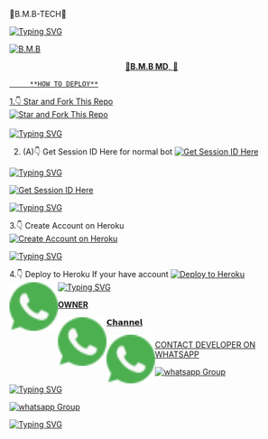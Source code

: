 🙋B.M.B-TECH🙋

<a href="https://git.io/typing-svg"><img src="https://readme-typing-svg.demolab.com?font=Black+Ops+One&size=50&pause=1000&color=1BAFBAFF&center=true&width=910&height=100&lines=THANKS FOR YOUR +SUPPORT-DONT; FORGET+TO+FORK+MYrepo;CREATED+BY+B.M.B TECH;RELEASED+25.9.2024" alt="Typing SVG" /></a>



</p>
 
 <a href="https://whatsapp.com/channel/0029VawO6hgF6sn7k3SuVU3z">
 <img alt="B.M.B " height="300" src="https://files.catbox.moe/u3bkjv.jpg".

</h1> 
<p align="center">🙋<b>B.M.B MD</b>, 🙋 </p>

</p>
  <p align="center">










         **HOW TO DEPLOY**
1.👇 Star and Fork This Repo  
[![Star and Fork This Repo](https://img.shields.io/static/v1?label=Star%20%26%20Fork%20This%20Repo&message=GitHub&color=181717&style=for-the-badge&logo=github&logoColor=white)](https://github.com/bmb200/B.M.B_TZ/fork)  
<br>
    [![Typing SVG](https://readme-typing-svg.herokuapp.com?font=Rockstar-ExtraBold&color=blue&lines=🄵🄾🅁🄺+🄰🄽🄳+🅂🅃🄰🅁+🅁🄴🄿🄾👆)](https://git.io/typing-svg)

2. (A)👇 Get Session ID Here for normal bot
[![Get Session ID Here](https://img.shields.io/static/v1?label=Session%20ID&message=Generate&color=FF4500&style=for-the-badge&logo=firefox&logoColor=white)](https://b-m-b-xmd-session-id-generator-1.onrender.com) 

[![Typing SVG](https://readme-typing-svg.herokuapp.com?font=Rockstar-ExtraBold&color=blue&lines=🅂🄴🅂🅂🄸🄾🄽+🄸🄳+🅂🄸🅃🄴+🄸🅂+🄷🄴🅁🄴1👆)](https://git.io/typing-svg)
 
[![Get Session ID Here](https://img.shields.io/static/v1?label=Session%20ID&message=Generate&color=FF4500&style=for-the-badge&logo=firefox&logoColor=white)](https://b-m-b-xmd-session-id-generator-1.onrender.com)
 
[![Typing SVG](https://readme-typing-svg.herokuapp.com?font=Rockstar-ExtraBold&color=blue&lines=🅂🄴🅂🅂🄸🄾🄽+🄸🄳+🅂🄸🅃🄴🄴+🄸🅂+🄷🄴🅁🄴2👆)](https://git.io/typing-svg)
 <br>

3.👇 Create Account on Heroku  
[![Create Account on Heroku](https://img.shields.io/static/v1?label=Create%20Account&message=Heroku&color=430098&style=for-the-badge&logo=heroku&logoColor=white)](https://heroku.com)  

[![Typing SVG](https://readme-typing-svg.herokuapp.com?font=Rockstar-ExtraBold&color=blue&lines=🄲🅁🄴🄰🅃🄴+🄰🄲🄲🄾🅄🄽🅃+🄾🄽+🄷🄴🅁🄾🄺🅄👆)](https://git.io/typing-svg)
<br>

4.👇 Deploy to Heroku If your have account
[![Deploy to Heroku](https://img.shields.io/static/v1?label=Deploy%20to&message=Heroku&color=430098&style=for-the-badge&logo=heroku&logoColor=white)](https://bmbtech.vercel.app/bmb.tech)  
[![Typing SVG](https://readme-typing-svg.herokuapp.com?font=Rockstar-ExtraBold&color=blue&lines=🄳🄴🄿🄻🄾🅈+🄾🄽+🄷🄴🅁🄾🄺🅄👆)](https://git.io/typing-svg)
<a href="https://wa.me/message/47OXC25I75WAE1">
    <img align="left" alt="SIEGRIN | Whastapp" width="86px" src="https://raw.githubusercontent.com/PikaBotz/My_Personal_Space/main/Images/AnyaBot_pics/Anya_v2/Whatsapp.svg" />



**OWNER**
<p align="centre">
  <a href="https://wa.me/255711782669">
    <img align="left" alt="SIEGRIN | Whastapp" width="86px" src="https://raw.githubusercontent.com/PikaBotz/My_Personal_Space/main/Images/AnyaBot_pics/Anya_v2/Whatsapp.svg" />


**𝗖𝗵𝗮𝗻𝗻𝗲𝗹**
<p align="centre">
  <a href="https://whatsapp.com/channel/0029VawO6hgF6sn7k3SuVU3z">
    <img align="left" alt="SIEGRIN | Whastapp" width="86px" src="https://raw.githubusercontent.com/PikaBotz/My_Personal_Space/main/Images/AnyaBot_pics/Anya_v2/Whatsapp.svg" />

   ###

CONTACT DEVELOPER ON WHATSAPP 

<a href="https://wa.me/255711782669" target="_blank">
    <img alt="whatsapp Group" src="https://img.shields.io/badge/🅑🅜🅑-🅣🅔🅒🅗 contact -25D366?style=for-the-badge&logo=whatsapp&logoColor=white" />
   
[![Typing SVG](https://readme-typing-svg.herokuapp.com?font=Rockstar-ExtraBold&color=blue&lines=CONTACT+ME👆)](https://git.io/typing-svg)
 
<a href="https://whatsapp.com/channel/0029VawO6hgF6sn7k3SuVU3z" target="_blank">
    <img alt="whatsapp Group" src="https://img.shields.io/badge/ 🄱🄼🄱-🅃🄴🄲🄷 CHANNEL -25D366?style=for-the-badge&logo=whatsapp&logoColor=white" />
 
[![Typing SVG](https://readme-typing-svg.herokuapp.com?font=Rockstar-ExtraBold&color=blue&lines=FOLLOW+CHANEL👆)](https://git.io/typing-svg)
